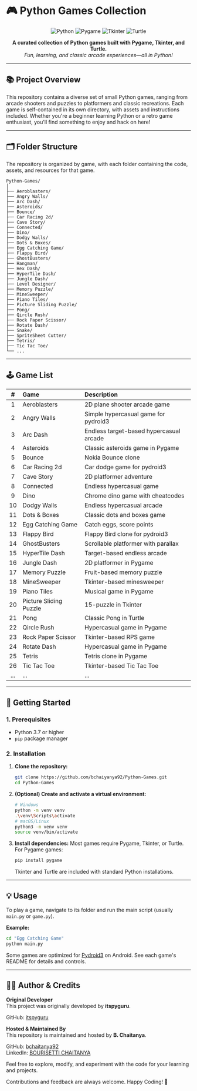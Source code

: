# 🎮 Python Games Collection

<p align="center">
  <img src="https://img.shields.io/badge/Python-3776AB?style=for-the-badge&logo=python&logoColor=white" alt="Python">
  <img src="https://img.shields.io/badge/Pygame-159A07?style=for-the-badge&logo=pygame&logoColor=white" alt="Pygame">
  <img src="https://img.shields.io/badge/Tkinter-FFB300?style=for-the-badge&logo=python&logoColor=white" alt="Tkinter">
  <img src="https://img.shields.io/badge/Turtle-1E90FF?style=for-the-badge&logo=python&logoColor=white" alt="Turtle">
</p>

<p align="center">
  <b>A curated collection of Python games built with Pygame, Tkinter, and Turtle.</b><br>
  <i>Fun, learning, and classic arcade experiences—all in Python!</i>
</p>

---

## 📚 Project Overview

This repository contains a diverse set of small Python games, ranging from arcade shooters and puzzles to platformers and classic recreations. Each game is self-contained in its own directory, with assets and instructions included. Whether you're a beginner learning Python or a retro game enthusiast, you'll find something to enjoy and hack on here!

---

## 🗂️ Folder Structure

The repository is organized by game, with each folder containing the code, assets, and resources for that game.

```
Python-Games/
│
├── Aeroblasters/
├── Angry Walls/
├── Arc Dash/
├── Asteroids/
├── Bounce/
├── Car Racing 2d/
├── Cave Story/
├── Connected/
├── Dino/
├── Dodgy Walls/
├── Dots & Boxes/
├── Egg Catching Game/
├── Flappy Bird/
├── GhostBusters/
├── Hangman/
├── Hex Dash/
├── HyperTile Dash/
├── Jungle Dash/
├── Level Designer/
├── Memory Puzzle/
├── MineSweeper/
├── Piano Tiles/
├── Picture Sliding Puzzle/
├── Pong/
├── Qircle Rush/
├── Rock Paper Scissor/
├── Rotate Dash/
├── Snake/
├── SpriteSheet Cutter/
├── Tetris/
├── Tic Tac Toe/
└── ...
```

---

## 🕹️ Game List

| **#** | **Game** | **Description** |
| :---: | :--- | :--- |
| 1 | Aeroblasters | 2D plane shooter arcade game |
| 2 | Angry Walls | Simple hypercasual game for pydroid3 |
| 3 | Arc Dash | Endless target-based hypercasual arcade |
| 4 | Asteroids | Classic asteroids game in Pygame |
| 5 | Bounce | Nokia Bounce clone |
| 6 | Car Racing 2d | Car dodge game for pydroid3 |
| 7 | Cave Story | 2D platformer adventure |
| 8 | Connected | Endless hypercasual game |
| 9 | Dino | Chrome dino game with cheatcodes |
| 10 | Dodgy Walls | Endless hypercasual arcade |
| 11 | Dots & Boxes | Classic dots and boxes game |
| 12 | Egg Catching Game | Catch eggs, score points |
| 13 | Flappy Bird | Flappy Bird clone for pydroid3 |
| 14 | GhostBusters | Scrollable platformer with parallax |
| 15 | HyperTile Dash | Target-based endless arcade |
| 16 | Jungle Dash | 2D platformer in Pygame |
| 17 | Memory Puzzle | Fruit-based memory puzzle |
| 18 | MineSweeper | Tkinter-based minesweeper |
| 19 | Piano Tiles | Musical game in Pygame |
| 20 | Picture Sliding Puzzle | 15-puzzle in Tkinter |
| 21 | Pong | Classic Pong in Turtle |
| 22 | Qircle Rush | Hypercasual game in Pygame |
| 23 | Rock Paper Scissor | Tkinter-based RPS game |
| 24 | Rotate Dash | Hypercasual game in Pygame |
| 25 | Tetris | Tetris clone in Pygame |
| 26 | Tic Tac Toe | Tkinter-based Tic Tac Toe |
| ... | ... | ... |

---

## 🚀 Getting Started

### 1. Prerequisites
- Python 3.7 or higher
- `pip` package manager

### 2. Installation
1. **Clone the repository:**
    ```sh
    git clone https://github.com/bchaiyanya92/Python-Games.git
    cd Python-Games
    ```
2. **(Optional) Create and activate a virtual environment:**
    ```sh
    # Windows
    python -m venv venv
    .\venv\Scripts\activate
    # macOS/Linux
    python3 -m venv venv
    source venv/bin/activate
    ```
3. **Install dependencies:**
    Most games require Pygame, Tkinter, or Turtle. For Pygame games:
    ```sh
    pip install pygame
    ```
    Tkinter and Turtle are included with standard Python installations.

---

## 💡 Usage

To play a game, navigate to its folder and run the main script (usually `main.py` or `game.py`).

**Example:**
```sh
cd "Egg Catching Game"
python main.py
```

Some games are optimized for [Pydroid3](https://play.google.com/store/apps/details?id=ru.iiec.pydroid3&hl=en_IN&gl=US) on Android. See each game's README for details and controls.

---

## 👨‍💻 Author & Credits

**Original Developer**  
This project was originally developed by **itspyguru**.

GitHub: [itspyguru](https://github.com/itspyguru)   

**Hosted & Maintained By**  
This repository is maintained and hosted by **B. Chaitanya**.

GitHub: [bchaitanya92](https://github.com/bchaitanya92)  
LinkedIn: [BOURISETTI CHAITANYA](https://www.linkedin.com/in/b-chaitanya/)  

Feel free to explore, modify, and experiment with the code for your learning and projects.

Contributions and feedback are always welcome. Happy Coding! 🎉
